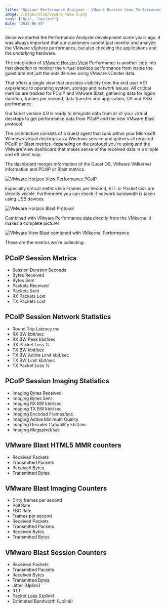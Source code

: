 ```yaml
---
title: "Opvizor Performance Analyzer - VMware Horizon View Performance"
image: /images/blog/vmware_view-3.png
tags: ["Ops", "opvizor"]
date: "2018-06-05"
---
```


Since we started the Performance Analyzer development some years ago, it was always important that our customers cannot just monitor and analyze the VMware vSphere performance, but also checking the applications and the underlying hardware.

The integration of [VMware Horizon View](https://www.vmware.com/products/horizon.html) Performance is another step into that direction to monitor the virtual desktop performance from inside the guest and not just the outside view using VMware vCenter data.

That offers a single view that provides visibility from the end user VDI experience to operating system, storage and network issues. All critical metrics are tracked for PCoIP and VMware Blast, gathering data for logon duration, frames per second, data transfer and application, OS and ESXi performance.

Our latest version 4.9 is ready to integrate data from all of your virtual desktops to get performance data from PCoIP and the new VMware Blast protocol.

The architecture consists of a Guest agent that runs within your Microsoft Windows virtual desktops as a Windows service and gathers all required PCoIP or Blast metrics, depending on the protocol you´re using and the VMware View dashboard that makes sense of the received data in a simple and efficient way.

The dashboard merges information of the Guest OS, VMware VMkernel information and PCoIP or Blast metrics.

[![VMware Horizon View Performance PCoIP](/images/blog/vmware_view-3.png)](https://try.opvizor.com/perfanalyzer)

Especially critical metrics like Frames per Second, RTL or Packet loss are directly visible. Furthermore you can check if network bandwidth is taken using USB devices.

![VMware Horizon Blast Protocol](/images/blog/blast-1.png)

Combined with VMware Performance data directly from the VMkernel it makes a complete picture!

![VMware View Blast combined with VMkernel Performance](/images/blog/vmview_blast_v2_sm.png)

These are the metrics we´re collecting:

## PCoIP Session Metrics

- Session Duration Seconds
- Bytes Received
- Bytes Sent
- Packets Received
- Packets Sent
- RX Packets Lost
- TX Packets Lost

## PCoIP Session Network Statistics

- Round Trip Latency ms
- RX BW kbit/sec
- RX BW Peak kbit/sec
- RX Packet Loss %
- TX BW kbit/sec
- TX BW Active Limit kbit/sec
- TX BW Limit kbit/sec
- TX Packet Loss %

## PCoIP Session Imaging Statistics

- Imaging Bytes Received
- Imaging Bytes Sent
- Imaging RX BW kbit/sec
- Imaging TX BW kbit/sec
- Imaging Encoded Frames/sec
- Imaging Active Minimum Quality
- Imaging Decoder Capability kbit/sec
- Imaging Megapixel/sec

## VMware Blast HTML5 MMR counters

- Received Packets
- Transmitted Packets
- Received Bytes
- Transmitted Bytes

## VMware Blast Imaging Counters

- Dirty frames per second
- Poll Rate
- FBC Rate
- Frames per second
- Received Packets
- Transmitted Packets
- Received Bytes
- Transmitted Bytes

## VMware Blast Session Counters

- Received Packets
- Transmitted Packets
- Received Bytes
- Transmitted Bytes
- Jitter (Uplink)
- RTT
- Packet Loss (Uplink)
- Estimated Bandwidth (Uplink)

